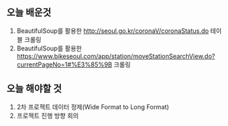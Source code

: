 ## 오늘 배운것
1. BeautifulSoup를 활용한 http://seoul.go.kr/coronaV/coronaStatus.do 테이블 크롤링
2. BeautifulSoup를 활용한 https://www.bikeseoul.com/app/station/moveStationSearchView.do?currentPageNo=1#%E3%85%9B 크롤링

## 오늘 해야할 것
1. 2차 프로젝트 데이터 정제(Wide Format to Long Format)
2. 프로젝트 진행 방향 회의

